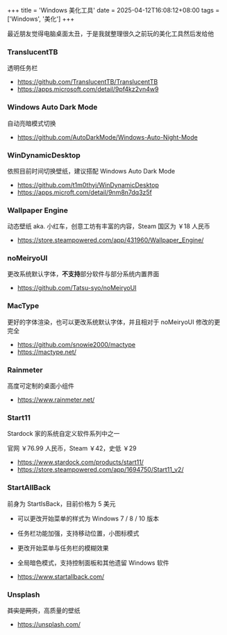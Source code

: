 +++
title = 'Windows 美化工具'
date = 2025-04-12T16:08:12+08:00
tags = ['Windows', '美化']
+++

最近朋友觉得电脑桌面太丑，于是我就整理很久之前玩的美化工具然后发给他

### TranslucentTB

透明任务栏

- https://github.com/TranslucentTB/TranslucentTB
- https://apps.microsoft.com/detail/9pf4kz2vn4w9

### Windows Auto Dark Mode

自动亮暗模式切换

- https://github.com/AutoDarkMode/Windows-Auto-Night-Mode

### WinDynamicDesktop

依照目前时间切换壁纸，建议搭配 Windows Auto Dark Mode

- https://github.com/t1m0thyj/WinDynamicDesktop
- https://apps.microft.com/detail/9nm8n7dq3z5f

### Wallpaper Engine

动态壁纸 aka. 小红车，创意工坊有丰富的内容，Steam 国区为 ￥18 人民币

- https://store.steampowered.com/app/431960/Wallpaper_Engine/

### noMeiryoUI

更改系统默认字体，**不支持**部分软件与部分系统内置界面

- https://github.com/Tatsu-syo/noMeiryoUI

### MacType

更好的字体渲染，也可以更改系统默认字体，并且相对于 noMeiryoUI 修改的更完全

- https://github.com/snowie2000/mactype
- https://mactype.net/

### Rainmeter

高度可定制的桌面小组件

- https://www.rainmeter.net/

### Start11

Stardock 家的系统自定义软件系列中之一

官网 ￥76.99 人民币，Steam ￥42，史低 ￥29

- https://www.stardock.com/products/start11/
- https://store.steampowered.com/app/1694750/Start11_v2/

### StartAllBack

前身为 StartIsBack，目前价格为 5 美元

- 可以更改开始菜单的样式为 Windows 7 / 8 / 10 版本
- 任务栏功能加强，支持移动位置，小图标模式
- 更改开始菜单与任务栏的模糊效果
- 全局暗色模式，支持控制面板和其他遗留 Windows 软件

- https://www.startallback.com/

### Unsplash

~~其实是网页~~，高质量的壁纸

- https://unsplash.com/
